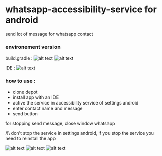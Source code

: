 # whatsapp-accessibility-service for android

send lot of message for whatsapp contact

### environement version

build.gradle :
![alt text](4.png)
![alt text](5.png)

IDE :
![alt text](6.png)

### how to use :

- clone depot
- install app with an IDE
- active the service in accessibility service of settings android
- enter contact name and message
- send button

for stopping send message, close window whatsapp

/!\ don't stop the service in settings android, if you stop the service you need to reinstall the app

![alt text](1.jpg)
![alt text](2.jpg)
![alt text](3.jpg)
